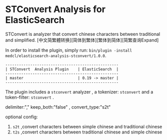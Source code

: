 STConvert Analysis for ElasticSearch
==================================

STConvert is analyzer that convert chinese characters between traditional and simplified.
[中文简繁體转换][简体到繁体][繁体到简体][简繁查询Expand]

In order to install the plugin, simply run: `bin/plugin -install medcl/elasticsearch-analysis-stconvert/1.0.0`.

    --------------------------------------------------
    | STConvert  Analysis Plugin    | ElasticSearch  |
    --------------------------------------------------
    | master                        | 0.19 -> master |
    --------------------------------------------------

The plugin includes a `stconvert` analyzer , a tokenizer: `stconvert`  and a token-filter:  `stconvert` .

delimiter:","
keep_both:"false" ,
convert_type:"s2t"

optional config:
1. `s2t` ,convert characters between simple chinese and traditional chinese
2. `t2s` ,convert characters between traditional chinese and simple chinese